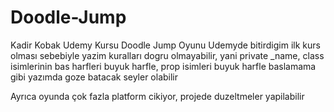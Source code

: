 # Doodle-Jump
Kadir Kobak Udemy Kursu Doodle Jump Oyunu
Udemyde bitirdigim ilk kurs olması sebebiyle yazim kuralları dogru olmayabilir,
yani private _name,
class isimlerinin bas harfleri buyuk harfle,
prop isimleri buyuk harfle baslamama gibi yazımda goze batacak seyler olabilir

Ayrıca oyunda çok fazla platform cikiyor, projede duzeltmeler yapilabilir
